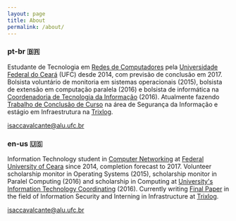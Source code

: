 ```yaml
---
layout: page
title: About
permalink: /about/
---
```


### pt-br  🇧🇷

Estudante de Tecnologia em [Redes de Computadores](http://www.quixada.ufc.br/2016/03/17/curso-de-redes-de-computadores-homenageado/) pela [Universidade Federal do Ceará](http://ufc.br/) (UFC) desde 2014, com previsão de conclusão em 2017. Bolsista voluntário de monitoria em sistemas operacionais (2015), bolsista de extensão em computação paralela (2016) e bolsista de informática na [Coordenadoria de Tecnologia da Informação](http://cti.quixada.ufc.br/) (2016). Atualmente fazendo [Trabalho de Conclusão de Curso](https://github.com/isaccavalcante/tcc) na área de Segurança da Informação e estágio em Infraestrutura na [Trixlog](http://www.trixlog.com/).

[isaccavalcante@alu.ufc.br](mailto:isaccavalcante@alu.ufc.br)

### en-us :us:

Information Technology student in [Computer Networking](http://www.quixada.ufc.br/2016/03/17/curso-de-redes-de-computadores-homenageado/) at [Federal University of Ceara](http://ufc.br/) since 2014, completion forecast to 2017. Volunteer scholarship monitor in Operating Systems (2015), scholarship monitor in Paralel Computing (2016) and scholarship in Computing at [University's Information Technology Coordinating](http://cti.quixada.ufc.br/) (2016). Currently writing [Final Paper](https://github.com/isaccavalcante/tcc) in the field of Information Security and Interning in Infrastructure at [Trixlog](http://www.trixlog.com/).

[isaccavalcante@alu.ufc.br](mailto:isaccavalcante@alu.ufc.br)
